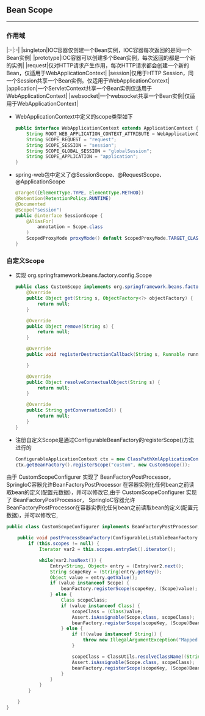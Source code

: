 ## Bean Scope 
---
### 作用域
|:-|:-|
|singleton|IOC容器仅创建一个Bean实例，IOC容器每次返回的是同一个Bean实例|
|prototype|IOC容器可以创建多个Bean实例，每次返回的都是一个新的实例|
|request|仅对HTTP请求产生作用，每次HTTP请求都会创建一个新的Bean，仅适用于WebApplicationContext|
|session|仅用于HTTP Session，同一个Session共享一个Bean实例。仅适用于WebApplicationContext|
|application|一个ServletContext共享一个Bean实例仅适用于WebApplicationContext|
|websocket|一个websocket共享一个Bean实例|仅适用于WebApplicationContext|

- WebApplicationContext中定义的scope类型如下
    ```java
    public interface WebApplicationContext extends ApplicationContext {
        String ROOT_WEB_APPLICATION_CONTEXT_ATTRIBUTE = WebApplicationContext.class.getName() + ".ROOT";
        String SCOPE_REQUEST = "request";
        String SCOPE_SESSION = "session";
        String SCOPE_GLOBAL_SESSION = "globalSession";
        String SCOPE_APPLICATION = "application";
    }
    ```

- spring-web包中定义了@SessionScope、@RequestScope、@ApplicationScope
    ```java
    @Target({ElementType.TYPE, ElementType.METHOD})
    @Retention(RetentionPolicy.RUNTIME)
    @Documented
    @Scope("session")
    public @interface SessionScope {
        @AliasFor(
            annotation = Scope.class
        )
        ScopedProxyMode proxyMode() default ScopedProxyMode.TARGET_CLASS;
    }
    ```
### 自定义Scope
- 实现 org.springframework.beans.factory.config.Scope
    ```java
    public class CustomScope implements org.springframework.beans.factory.config.Scope {
        @Override
        public Object get(String s, ObjectFactory<?> objectFactory) {
            return null;
        }
    
        @Override
        public Object remove(String s) {
            return null;
        }
    
        @Override
        public void registerDestructionCallback(String s, Runnable runnable) {
    
        }
    
        @Override
        public Object resolveContextualObject(String s) {
            return null;
        }
    
        @Override
        public String getConversationId() {
            return null;
        }
    }
    ```
- 注册自定义Scope是通过ConfigurableBeanFactory的registerScope()方法进行的

    ```java
    ConfigurableApplicationContext ctx = new ClassPathXmlApplicationContext("beans.xml");
    ctx.getBeanFactory().registerScope("custom", new CustomScope());
    ```

由于 CustomScopeConfigurer 实现了 BeanFactoryPostProcessor，SpringIoC容器允许BeanFactoryPostProcessor
在容器实例化任何bean之前读取bean的定义(配置元数据)，并可以修改它,由于 CustomScopeConfigurer 实现了 BeanFactoryPostProcessor，
SpringIoC容器允许BeanFactoryPostProcessor在容器实例化任何bean之前读取bean的定义(配置元数据)，并可以修改它,

```java
public class CustomScopeConfigurer implements BeanFactoryPostProcessor, BeanClassLoaderAware, Ordered {

    public void postProcessBeanFactory(ConfigurableListableBeanFactory beanFactory) throws BeansException {
        if (this.scopes != null) {
            Iterator var2 = this.scopes.entrySet().iterator();

            while(var2.hasNext()) {
                Entry<String, Object> entry = (Entry)var2.next();
                String scopeKey = (String)entry.getKey();
                Object value = entry.getValue();
                if (value instanceof Scope) {
                    beanFactory.registerScope(scopeKey, (Scope)value);
                } else {
                    Class scopeClass;
                    if (value instanceof Class) {
                        scopeClass = (Class)value;
                        Assert.isAssignable(Scope.class, scopeClass);
                        beanFactory.registerScope(scopeKey, (Scope)BeanUtils.instantiateClass(scopeClass));
                    } else {
                        if (!(value instanceof String)) {
                            throw new IllegalArgumentException("Mapped value [" + value + "] for scope key [" + scopeKey + "] is not an instance of required type [" + Scope.class.getName() + "] or a corresponding Class or String value indicating a Scope implementation");
                        }

                        scopeClass = ClassUtils.resolveClassName((String)value, this.beanClassLoader);
                        Assert.isAssignable(Scope.class, scopeClass);
                        beanFactory.registerScope(scopeKey, (Scope)BeanUtils.instantiateClass(scopeClass));
                    }
                }
            }
        }

    }
}
```